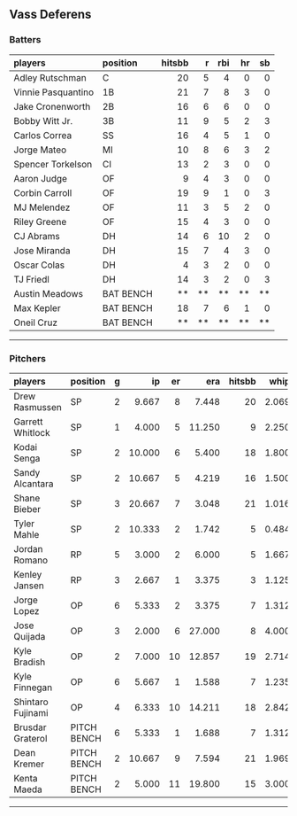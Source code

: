 ## Vass Deferens

### Batters

 
|players            |position  | hitsbb|  r| rbi| hr| sb| 
|:------------------|:---------|------:|--:|---:|--:|--:| 
|Adley Rutschman    |C         |     20|  5|   4|  0|  0| 
|Vinnie Pasquantino |1B        |     21|  7|   8|  3|  0| 
|Jake Cronenworth   |2B        |     16|  6|   6|  0|  0| 
|Bobby Witt Jr.     |3B        |     11|  9|   5|  2|  3| 
|Carlos Correa      |SS        |     16|  4|   5|  1|  0| 
|Jorge Mateo        |MI        |     10|  8|   6|  3|  2| 
|Spencer Torkelson  |CI        |     13|  2|   3|  0|  0| 
|Aaron Judge        |OF        |      9|  4|   3|  0|  0| 
|Corbin Carroll     |OF        |     19|  9|   1|  0|  3| 
|MJ Melendez        |OF        |     11|  3|   5|  2|  0| 
|Riley Greene       |OF        |     15|  4|   3|  0|  0| 
|CJ Abrams          |DH        |     14|  6|  10|  2|  0| 
|Jose Miranda       |DH        |     15|  7|   4|  3|  0| 
|Oscar Colas        |DH        |      4|  3|   2|  0|  0| 
|TJ Friedl          |DH        |     14|  3|   2|  0|  3| 
|Austin Meadows     |BAT BENCH |     **| **|  **| **| **| 
|Max Kepler         |BAT BENCH |     18|  7|   6|  1|  0| 
|Oneil Cruz         |BAT BENCH |     **| **|  **| **| **| 


* * *

### Pitchers

 
|players           |position    |  g|     ip| er|    era| hitsbb|  whip| so|  w| sv| 
|:-----------------|:-----------|--:|------:|--:|------:|------:|-----:|--:|--:|--:| 
|Drew Rasmussen    |SP          |  2|  9.667|  8|  7.448|     20| 2.069|  8|  0|  0| 
|Garrett Whitlock  |SP          |  1|  4.000|  5| 11.250|      9| 2.250|  1|  0|  0| 
|Kodai Senga       |SP          |  2| 10.000|  6|  5.400|     18| 1.800| 11|  1|  0| 
|Sandy Alcantara   |SP          |  2| 10.667|  5|  4.219|     16| 1.500| 11|  0|  0| 
|Shane Bieber      |SP          |  3| 20.667|  7|  3.048|     21| 1.016| 12|  1|  0| 
|Tyler Mahle       |SP          |  2| 10.333|  2|  1.742|      5| 0.484| 10|  0|  0| 
|Jordan Romano     |RP          |  5|  3.000|  2|  6.000|      5| 1.667|  4|  0|  2| 
|Kenley Jansen     |RP          |  3|  2.667|  1|  3.375|      3| 1.125|  3|  0|  2| 
|Jorge Lopez       |OP          |  6|  5.333|  2|  3.375|      7| 1.312|  2|  0|  1| 
|Jose Quijada      |OP          |  3|  2.000|  6| 27.000|      8| 4.000|  2|  0|  1| 
|Kyle Bradish      |OP          |  2|  7.000| 10| 12.857|     19| 2.714|  6|  0|  0| 
|Kyle Finnegan     |OP          |  6|  5.667|  1|  1.588|      7| 1.235|  6|  0|  4| 
|Shintaro Fujinami |OP          |  4|  6.333| 10| 14.211|     18| 2.842|  8|  0|  0| 
|Brusdar Graterol  |PITCH BENCH |  6|  5.333|  1|  1.688|      7| 1.312|  3|  1|  2| 
|Dean Kremer       |PITCH BENCH |  2| 10.667|  9|  7.594|     21| 1.969| 11|  1|  0| 
|Kenta Maeda       |PITCH BENCH |  2|  5.000| 11| 19.800|     15| 3.000|  2|  0|  0| 


* * *


